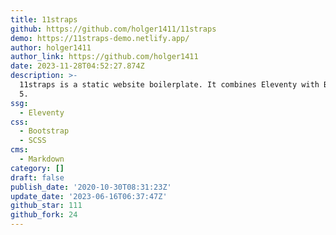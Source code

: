 ```yaml
---
title: 11straps
github: https://github.com/holger1411/11straps
demo: https://11straps-demo.netlify.app/
author: holger1411
author_link: https://github.com/holger1411
date: 2023-11-28T04:52:27.874Z
description: >-
  11straps is a static website boilerplate. It combines Eleventy with Bootstrap
  5.
ssg:
  - Eleventy
css:
  - Bootstrap
  - SCSS
cms:
  - Markdown
category: []
draft: false
publish_date: '2020-10-30T08:31:23Z'
update_date: '2023-06-16T06:37:47Z'
github_star: 111
github_fork: 24
---
```

